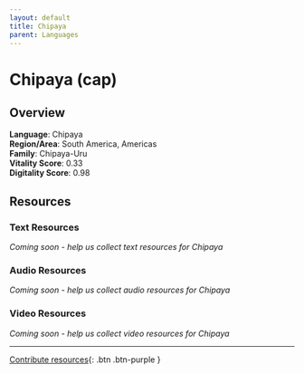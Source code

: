 ```yaml
---
layout: default
title: Chipaya
parent: Languages
---
```


# Chipaya (cap)

## Overview

**Language**: Chipaya  
**Region/Area**: South America, Americas  
**Family**: Chipaya-Uru  
**Vitality Score**: 0.33  
**Digitality Score**: 0.98  

## Resources

### Text Resources
*Coming soon - help us collect text resources for Chipaya*

### Audio Resources
*Coming soon - help us collect audio resources for Chipaya*

### Video Resources
*Coming soon - help us collect video resources for Chipaya*

---

[Contribute resources](https://fairtrain.github.io/){: .btn .btn-purple }
